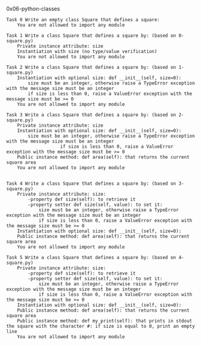 0x06-python-classes

	Task 0 Write an empty class Square that defines a square:
		You are not allowed to import any module

	Task 1 Write a class Square that defines a square by: (based on 0-square.py)
		Private instance attribute: size
		Instantiation with size (no type/value verification)
		You are not allowed to import any module
	
	Task 2 Write a class Square that defines a square by: (based on 1-square.py)
		Instantiation with optional size: def __init__(self, size=0):
			size must be an integer, otherwise raise a TypeError exception with the message size must be an integer
			if size is less than 0, raise a ValueError exception with the message size must be >= 0
		You are not allowed to import any module

	Task 3 Write a class Square that defines a square by: (based on 2-square.py)
		Private instance attribute: size
		Instantiation with optional size: def __init__(self, size=0):
			size must be an integer, otherwise raise a TypeError exception with the message size must be an integer
                        if size is less than 0, raise a ValueError exception with the message size must be >= 0
		Public instance method: def area(self): that returns the current square area
		You are not allowed to import any module


	Task 4 Write a class Square that defines a square by: (based on 3-square.py)
		Private instance attribute: size:
			-property def size(self): to retrieve it
			-property setter def size(self, value): to set it:
				size must be an integer, otherwise raise a TypeError exception with the message size must be an integer
				if size is less than 0, raise a ValueError exception with the message size must be >= 0
		Instantiation with optional size: def __init__(self, size=0):
		Public instance method: def area(self): that returns the current square area
		You are not allowed to import any module

	Task 5 Write a class Square that defines a square by: (based on 4-square.py)
		Private instance attribute: size:
			-property def size(self): to retrieve it
			-property setter def size(self, value): to set it:
				size must be an integer, otherwise raise a TypeError exception with the message size must be an integer
				if size is less than 0, raise a ValueError exception with the message size must be >= 0
		Instantiation with optional size: def __init__(self, size=0):
		Public instance method: def area(self): that returns the current square area
		Public instance method: def my_print(self): that prints in stdout the square with the character #: if size is equal to 0, print an empty line
		You are not allowed to import any module

